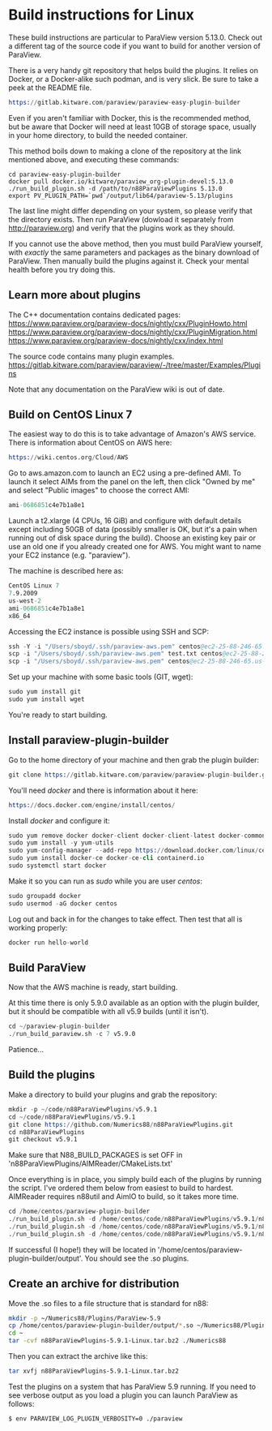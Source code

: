 # Build instructions for Linux

These build instructions are particular to ParaView version 5.13.0. Check out a different tag of the source code if you want
to build for another version of ParaView.

There is a very handy git repository that helps build the plugins. It relies on Docker, or a Docker-alike such podman, and is
very slick.  Be sure to take a peek at the README file.
```s
https://gitlab.kitware.com/paraview/paraview-easy-plugin-builder
```
Even if you aren't familiar with Docker, this is the recommended method, but be aware that Docker will need at least 10GB
of storage space, usually in your home directory, to build the needed container.

This method boils down to making a clone of the repository at the link mentioned above, and executing these commands:

    cd paraview-easy-plugin-builder
    docker pull docker.io/kitware/paraview_org-plugin-devel:5.13.0
    ./run_build_plugin.sh -d /path/to/n88ParaViewPlugins 5.13.0
    export PV_PLUGIN_PATH=`pwd`/output/lib64/paraview-5.13/plugins

The last line might differ depending on your system, so please verify that the directory exists.  Then run ParaView (dowload it
separately from http://paraview.org) and verify that the plugins work as they should.

If you cannot use the above method, then you must build ParaView yourself, with *exactly* the same parameters and packages
as the binary download of ParaView.  Then manually build the plugins against it.  Check your mental health before you try
doing this.

## Learn more about plugins

The C++ documentation contains dedicated pages:
https://www.paraview.org/paraview-docs/nightly/cxx/PluginHowto.html
https://www.paraview.org/paraview-docs/nightly/cxx/PluginMigration.html
https://www.paraview.org/paraview-docs/nightly/cxx/index.html

The source code contains many plugin examples.
https://gitlab.kitware.com/paraview/paraview/-/tree/master/Examples/Plugins

Note that any documentation on the ParaView wiki is out of date.

## Build on CentOS Linux 7

The easiest way to do this is to take advantage of Amazon's AWS service. There is information about CentOS
on AWS here:

```s
https://wiki.centos.org/Cloud/AWS
```
Go to aws.amazon.com to launch an EC2 using a pre-defined AMI. To launch it select AIMs from the panel 
on the left, then click "Owned by me" and select "Public images" to choose the correct AMI: 
```s
ami-0686851c4e7b1a8e1
```

Launch a t2.xlarge (4 CPUs, 16 GiB) and configure with default details except including 50GB of data (possibly smaller is OK, but 
it's a pain when running out of disk space during the build). Choose an existing key pair or use an old one if you already created
one for AWS. You might want to name your EC2 instance (e.g. "paraview").

The machine is described here as:

```s
CentOS Linux 7
7.9.2009
us-west-2
ami-0686851c4e7b1a8e1
x86_64
```

Accessing the EC2 instance is possible using SSH and SCP:

```s
ssh -Y -i "/Users/sboyd/.ssh/paraview-aws.pem" centos@ec2-25-88-246-65.us-west-2.compute.amazonaws.com
scp -i "/Users/sboyd/.ssh/paraview-aws.pem" test.txt centos@ec2-25-88-246-65.us-west-2.compute.amazonaws.com:/home/centos
scp -i "/Users/sboyd/.ssh/paraview-aws.pem" centos@ec2-25-88-246-65.us-west-2.compute.amazonaws.com:/home/centos/n88ParaViewPlugins-5.9.1-Linux.tar.bz2 .
```

Set up your machine with some basic tools (GIT, wget):
```s
sudo yum install git
sudo yum install wget
```
You're ready to start building.

## Install paraview-plugin-builder

Go to the home directory of your machine and then grab the plugin builder:
```s
git clone https://gitlab.kitware.com/paraview/paraview-plugin-builder.git
```

You'll need *docker* and there is information about it here:
```s
https://docs.docker.com/engine/install/centos/
```
Install *docker* and configure it:
```s
sudo yum remove docker docker-client docker-client-latest docker-common docker-latest docker-latest-logrotate docker-logrotate docker-engine
sudo yum install -y yum-utils
sudo yum-config-manager --add-repo https://download.docker.com/linux/centos/docker-ce.repo
sudo yum install docker-ce docker-ce-cli containerd.io
sudo systemctl start docker
```
Make it so you can run as *sudo* while you are user *centos*:
```s
sudo groupadd docker
sudo usermod -aG docker centos
```
Log out and back in for the changes to take effect. Then test that all is working properly:
```s
docker run hello-world
```

## Build ParaView
Now that the AWS machine is ready, start building. 

At this time there is only 5.9.0 available as an option with the plugin builder, but it should be
compatible with all v5.9 builds (until it isn't).
```s
cd ~/paraview-plugin-builder
./run_build_paraview.sh -c 7 v5.9.0
```
Patience...

## Build the plugins

Make a directory to build your plugins and grab the repository:

```s
mkdir -p ~/code/n88ParaViewPlugins/v5.9.1
cd ~/code/n88ParaViewPlugins/v5.9.1
git clone https://github.com/Numerics88/n88ParaViewPlugins.git
cd n88ParaViewPlugins
git checkout v5.9.1
```
Make sure that N88_BUILD_PACKAGES is set OFF in 'n88ParaViewPlugins/AIMReader/CMakeLists.txt'

Once everything is in place, you simply build each of the plugins by running the script. I've ordered them below from 
easiest to build to hardest. AIMReader requires n88util and AimIO to build, so it takes more time.
```s
cd /home/centos/paraview-plugin-builder
./run_build_plugin.sh -d /home/centos/code/n88ParaViewPlugins/v5.9.1/n88ParaViewPlugins/ImageGaussianSmooth v5.9.0
./run_build_plugin.sh -d /home/centos/code/n88ParaViewPlugins/v5.9.1/n88ParaViewPlugins/N88ModelReader v5.9.0
./run_build_plugin.sh -d /home/centos/code/n88ParaViewPlugins/v5.9.1/n88ParaViewPlugins/AIMReader v5.9.0
```
If successful (I hope!) they will be located in '/home/centos/paraview-plugin-builder/output'. You should see the .so plugins.

## Create an archive for distribution

Move the .so files to a file structure that is standard for n88:

```sh
mkdir -p ~/Numerics88/Plugins/ParaView-5.9
cp /home/centos/paraview-plugin-builder/output/*.so ~/Numerics88/Plugins/ParaView-5.9
cd ~
tar -cvf n88ParaViewPlugins-5.9.1-Linux.tar.bz2 ./Numerics88
```

Then you can extract the archive like this:

```sh
tar xvfj n88ParaViewPlugins-5.9.1-Linux.tar.bz2
```

Test the plugins on a system that has ParaView 5.9 running. If you need to see verbose output as you
load a plugin you can launch ParaView as follows:
```sh
$ env PARAVIEW_LOG_PLUGIN_VERBOSITY=0 ./paraview
```

